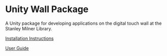 # Unity Wall Package
A Unity package for developing applications on the digital touch wall at the Stanley Milner Library.

[Installation Instructions](https://github.com/haleyrequa/UnityWallPackage/blob/main/Documentation/Installation.MD)

[User Guide](https://github.com/haleyrequa/UnityWallPackage/blob/main/Documentation/UserGuide.MD)
